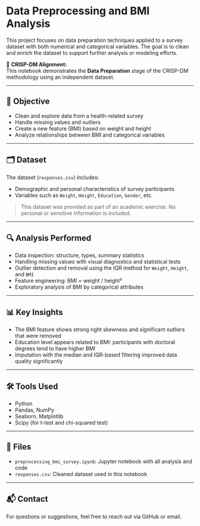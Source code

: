 
# Data Preprocessing and BMI Analysis

This project focuses on data preparation techniques applied to a survey dataset with both numerical and categorical variables. The goal is to clean and enrich the dataset to support further analysis or modeling efforts.

🧭 **CRISP-DM Alignment:**  
This notebook demonstrates the **Data Preparation** stage of the CRISP-DM methodology using an independent dataset.

---

## 📌 Objective

- Clean and explore data from a health-related survey
- Handle missing values and outliers
- Create a new feature (BMI) based on weight and height
- Analyze relationships between BMI and categorical variables

---

## 🗂️ Dataset

The dataset (`responses.csv`) includes:

- Demographic and personal characteristics of survey participants
- Variables such as `Weight`, `Height`, `Education`, `Gender`, etc.

> This dataset was provided as part of an academic exercise. No personal or sensitive information is included.

---

## 🔍 Analysis Performed

- Data inspection: structure, types, summary statistics
- Handling missing values with visual diagnostics and statistical tests
- Outlier detection and removal using the IQR method for `Weight`, `Height`, and `BMI`
- Feature engineering: BMI = weight / height²
- Exploratory analysis of BMI by categorical attributes

---

## 📊 Key Insights

- The BMI feature shows strong right skewness and significant outliers that were removed
- Education level appears related to BMI: participants with doctoral degrees tend to have higher BMI
- Imputation with the median and IQR-based filtering improved data quality significantly

---

## 🛠️ Tools Used

- Python
- Pandas, NumPy
- Seaborn, Matplotlib
- Scipy (for t-test and chi-squared test)

---

## 📁 Files

- `preprocessing_bmi_survey.ipynb`: Jupyter notebook with all analysis and code
- `responses.csv`: Cleaned dataset used in this notebook

---

## 📬 Contact

For questions or suggestions, feel free to reach out via GitHub or email.
